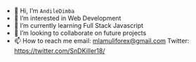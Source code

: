 - 👋 Hi, I’m `AndileDimba`
- 👀 I’m interested in Web Development
- 🌱 I’m currently learning Full Stack Javascript
- 💞️ I’m looking to collaborate on future projects
- 📫 How to reach me email: mlamuliforex@gmail.com Twitter: https://twitter.com/SnDKiller18/

<!---
AndileDimba/AndileDimba is a ✨ special ✨ repository because its `README.md` (this file) appears on your GitHub profile.
You can click the Preview link to take a look at your changes.
--->
